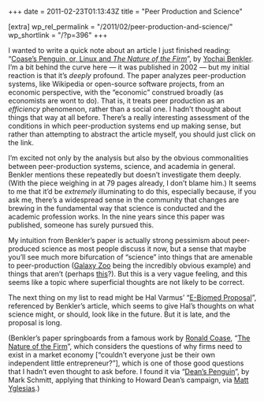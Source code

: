 +++
date = 2011-02-23T01:13:43Z
title = "Peer Production and Science"

[extra]
wp_rel_permalink = "/2011/02/peer-production-and-science/"
wp_shortlink = "/?p=396"
+++

I wanted to write a quick note about an article I just finished reading:
“[Coase’s Penguin, or, Linux and _The Nature of the Firm_](http://www.benkler.org/CoasesPenguin.html)”,
by [Yochai Benkler](http://www.benkler.org/). I’m a bit behind the curve here
— it was published in 2002 — but my initial reaction is that it’s _deeply_
profound. The paper analyzes peer-production systems, like Wikipedia or
open-source software projects, from an economic perspective, with the
“economic” construed broadly (as economists are wont to do). That is, it
treats peer production as an _efficiency_ phenomenon, rather than a social
one. I hadn’t thought about things that way at all before. There’s a really
interesting assessment of the conditions in which peer-production systems end
up making sense, but rather than attempting to abstract the article myself,
you should just click on the link.

I’m excited not only by the analysis but also by the obvious commonalities
between peer-production systems, science, and academia in general. Benkler
mentions these repeatedly but doesn’t investigate them deeply. (With the piece
weighing in at 79 pages already, I don’t blame him.) It seems to me that it’d
be _extremely_ illuminating to do this, especially because, if you ask me,
there’s a widespread sense in the community that changes are brewing in the
fundamental way that science is conducted and the academic profession works.
In the nine years since this paper was published, someone has surely pursued
this.

My intuition from Benkler’s paper is actually strong pessimism about
peer-produced science as most people discuss it now, but a sense that maybe
you’ll see much more bifurcation of “science” into things that are amenable to
peer-production ([Galaxy Zoo](http://www.galaxyzoo.org/) being the incredibly
obvious example) and things that aren’t (perhaps
[this](http://en.wikipedia.org/wiki/Chandrasekhar_mass#History)?). But this is
a very vague feeling, and this seems like a topic where superficial thoughts
are not likely to be correct.

The next thing on my list to read might be Hal Varmus’
“[E-Biomed Proposal](http://www.nih.gov/about/director/pubmedcentral/ebiomedarch.htm)”,
referenced by Benkler’s article, which seems to give Hal’s thoughts on what
science might, or should, look like in the future. But it is late, and the
proposal is long.

(Benkler’s paper springboards from a famous work by
[Ronald Coase](http://en.wikipedia.org/wiki/Ronald_Coase),
“[The Nature of the Firm](http://www.jstor.org/stable/2626876)”, which
considers the questions of why firms need to exist in a market economy
[“couldn’t everyone just be their own independent little entrepreneur?”],
which is one of those good questions that I hadn’t even thought to ask before.
I found it via
“[Dean’s Penguin](http://markschmitt.typepad.com/decembrist/2003/12/deans_pengun_or.html)”,
by Mark Schmitt, applying that thinking to Howard Dean’s campaign, via
[Matt Yglesias](http://yglesias.thinkprogress.org/2011/02/the-chapter-ten-problem/).)
